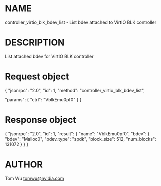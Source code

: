 # NAME

controller_virtio_blk_bdev_list - List bdev attached to VirtIO BLK controller

# DESCRIPTION

List attached bdev for VirtIO BLK controller

# Request object

{
  "jsonrpc": "2.0",
  "id": 1,
  "method": "controller_virtio_blk_bdev_list",

  "params": {
    "ctrl": "VblkEmu0pf0"
  }
}

# Response object

{
  "jsonrpc": "2.0",
  "id": 1,
  "result": {
    "name": "VblkEmu0pf0",
    "bdev": {
      "bdev": "Malloc0",
      "bdev_type": "spdk",
      "block_size": 512,
      "num_blocks": 131072
    }
  }
}


# AUTHOR

Tom Wu <tomwu@nvidia.com>
